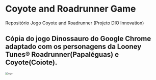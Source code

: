 # Coyote and Roadrunner Game
 Repositório Jogo Coyote and Roadrunner (Projeto DIO Innovation)

## Cópia do jogo Dinossauro do Google Chrome adaptado com os personagens  da Looney Tunes:registered: Roadrunner(Papaléguas) e Coyote(Coiote).

 <img src="CoyoteAndRoadRunnerGame\img\jogo.png" alt="jogo" style="zoom:50%;"/>
